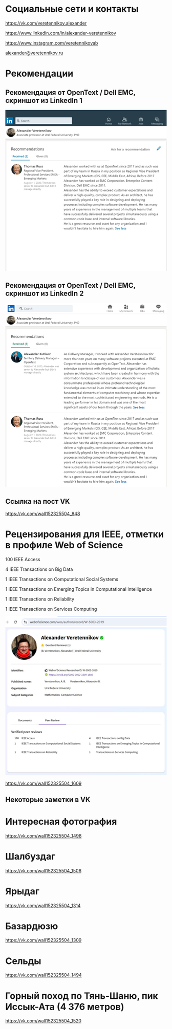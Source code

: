 # Социальные сети и контакты

https://vk.com/veretennikov.alexander

https://www.linkedin.com/in/alexander-veretennikov

https://www.instagram.com/veretennikovab

alexander@veretennikov.ru

# Рекомендации

## Рекомендация от OpenText / Dell EMC, скриншот из LinkedIn 1

![Рекомендация от OpenText / Dell EMC](https://github.com/VeretennikovAlexander/AboutMe/blob/master/LinkedIn1.jpg)

## Рекомендация от OpenText / Dell EMC, скриншот из LinkedIn 2

![Рекомендация от OpenText / Dell EMC](https://github.com/VeretennikovAlexander/AboutMe/blob/master/LinkedIn20200804.jpg)

## Ссылка на пост VK

https://vk.com/wall152325504_848

# Рецензирования для IEEE, отметки в профиле Web of Science

100 IEEE Access

4 IEEE Transactions on Big Data

1 IEEE Transactions on Computational Social Systems

1 IEEE Transactions on Emerging Topics in Computational Intelligence

1 IEEE Transactions on Reliability

1 IEEE Transactions on Services Computing

![IEEE Review](https://github.com/VeretennikovAlexander/AboutMe/blob/master/IEEE100.jpg)

https://vk.com/wall152325504_1609

## Некоторые заметки в VK

# Интересная фотография

https://vk.com/wall152325504_1498

# Шалбуздаг

https://vk.com/wall152325504_1506

# Ярыдаг

https://vk.com/wall152325504_1314

# Базардюзю

https://vk.com/wall152325504_1309

# Сельды

https://vk.com/wall152325504_1494

# Горный поход по Тянь-Шаню, пик Иссык-Ата (4 376 метров)

https://vk.com/wall152325504_1520


